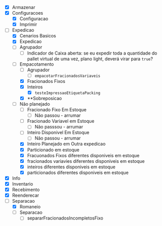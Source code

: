 - [x] Armazenar
- [x] Configuracoes
	- [x] Configuracao
	- [x] Imprimir
- [ ] Expedicao
	- [x] Cenarios Basicos
	- [x] Expedicao
	- [ ] Agrupador
		- [ ] Indicador de Caixa aberta: se eu expedir toda a quantidade do pallet virtual de uma vez, plano light, deverá virar para `true`?
	- [ ] Empacotamento
		- [ ] Agrupador
			- [ ] `empacotarFracionadosVariaveis`
		- [x] Fracionados Fixos
		- [x] Inteiros
			- [x] `testeImpressaoEtiquetaPacking`
		- [x] **Sobreposicao
	- [ ] Não planejado
		- [ ] Fracionado Fixo Em Estoque
			- [ ] Não passou - arrumar
		- [ ] Fracionado Variavel em Estoque
			- [ ] Não passsou - arrumar
		- [ ] Inteiro Disponivel Em Estoque
			- [ ] Não passou - arrumar
		- [x] Inteiro Planejado em Outra expedicao
		- [x] Particionado em estoque
		- [x] Fracuonados Fixos diferentes disponiveis em estoque
		- [x] fracionados variavies diferentes disponiveis em estoque
		- [x] inteiros diferentes disponiveis em estoque
		- [x] particionados diferentes disponiveis em estoque
- [x] Info
- [x] Inventario
- [x] Recebimento
- [x] Reenderecar
- [ ] Separacao
	- [x] Romaneio
	- [ ] Separacao
		- [ ] separarFracionadosIncompletosFixo